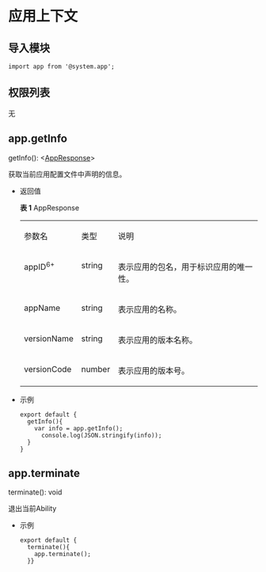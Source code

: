 # 应用上下文<a name="ZH-CN_TOPIC_0000001173324607"></a>

## 导入模块<a name="s1959b1529f574b74861e62008289bb21"></a>

```
import app from '@system.app';
```

## 权限列表<a name="section11257113618419"></a>

无

## app.getInfo<a name="s0e8ff40704e442bc87a848afa47bdfbb"></a>

getInfo\(\): <[AppResponse](#t3e93239d9b134b80957bcdd4acb05291)\>

获取当前应用配置文件中声明的信息。

-   返回值

    **表 1**  AppResponse

    <a name="t3e93239d9b134b80957bcdd4acb05291"></a>
    <table><tbody><tr id="recc81d9f995d44aa87ba9d714b756569"><td class="cellrowborder" valign="top" width="19%"><p id="aa3137ce511d140fba6cc93513a7a91e3"><a name="aa3137ce511d140fba6cc93513a7a91e3"></a><a name="aa3137ce511d140fba6cc93513a7a91e3"></a>参数名</p>
    </td>
    <td class="cellrowborder" valign="top" width="13%"><p id="a6b166163db284e5ca8dc0190b36ae40a"><a name="a6b166163db284e5ca8dc0190b36ae40a"></a><a name="a6b166163db284e5ca8dc0190b36ae40a"></a>类型</p>
    </td>
    <td class="cellrowborder" valign="top" width="68%"><p id="a4ba8ead9ee7b48298d9a6ed10659f13b"><a name="a4ba8ead9ee7b48298d9a6ed10659f13b"></a><a name="a4ba8ead9ee7b48298d9a6ed10659f13b"></a>说明</p>
    </td>
    </tr>
    <tr id="row2557173813243"><td class="cellrowborder" valign="top" width="19%"><p id="p898462584011"><a name="p898462584011"></a><a name="p898462584011"></a>appID<sup id="sup193948321350"><a name="sup193948321350"></a><a name="sup193948321350"></a>6+</sup></p>
    </td>
    <td class="cellrowborder" valign="top" width="13%"><p id="p698492564013"><a name="p698492564013"></a><a name="p698492564013"></a>string</p>
    </td>
    <td class="cellrowborder" valign="top" width="68%"><p id="p1998432514020"><a name="p1998432514020"></a><a name="p1998432514020"></a>表示应用的包名，用于标识应用的唯一性。</p>
    </td>
    </tr>
    <tr id="r64430cb15b54497f88ea6330b9a7454c"><td class="cellrowborder" valign="top" width="19%"><p id="a7cccea39636b47cd83188d400eed51e3"><a name="a7cccea39636b47cd83188d400eed51e3"></a><a name="a7cccea39636b47cd83188d400eed51e3"></a>appName</p>
    </td>
    <td class="cellrowborder" valign="top" width="13%"><p id="a2f72300143c441ef9a3fb5dc2f8e4aac"><a name="a2f72300143c441ef9a3fb5dc2f8e4aac"></a><a name="a2f72300143c441ef9a3fb5dc2f8e4aac"></a>string</p>
    </td>
    <td class="cellrowborder" valign="top" width="68%"><p id="a1c9b8d1829ef489e9e0fd1863190d228"><a name="a1c9b8d1829ef489e9e0fd1863190d228"></a><a name="a1c9b8d1829ef489e9e0fd1863190d228"></a>表示应用的名称。</p>
    </td>
    </tr>
    <tr id="r4f8f612a65b24ae9b75ae53893aeb3b9"><td class="cellrowborder" valign="top" width="19%"><p id="ae036f88e139e4379abdaf4969f0720ea"><a name="ae036f88e139e4379abdaf4969f0720ea"></a><a name="ae036f88e139e4379abdaf4969f0720ea"></a>versionName</p>
    </td>
    <td class="cellrowborder" valign="top" width="13%"><p id="a1d379931a20144f0b6d98f5396202cd9"><a name="a1d379931a20144f0b6d98f5396202cd9"></a><a name="a1d379931a20144f0b6d98f5396202cd9"></a>string</p>
    </td>
    <td class="cellrowborder" valign="top" width="68%"><p id="a70c91c442f7c41439a90ceb9041252e8"><a name="a70c91c442f7c41439a90ceb9041252e8"></a><a name="a70c91c442f7c41439a90ceb9041252e8"></a>表示应用的版本名称。</p>
    </td>
    </tr>
    <tr id="r89cf0afd5f444bd1b66ace0c31a25cda"><td class="cellrowborder" valign="top" width="19%"><p id="a3a86c086e40e475b8fb26cf43fe9a8d6"><a name="a3a86c086e40e475b8fb26cf43fe9a8d6"></a><a name="a3a86c086e40e475b8fb26cf43fe9a8d6"></a>versionCode</p>
    </td>
    <td class="cellrowborder" valign="top" width="13%"><p id="abcfd352ff3d84552938de0e2daf0703e"><a name="abcfd352ff3d84552938de0e2daf0703e"></a><a name="abcfd352ff3d84552938de0e2daf0703e"></a>number</p>
    </td>
    <td class="cellrowborder" valign="top" width="68%"><p id="af943e2ec7622407387d25d9331a01245"><a name="af943e2ec7622407387d25d9331a01245"></a><a name="af943e2ec7622407387d25d9331a01245"></a>表示应用的版本号。</p>
    </td>
    </tr>
    </tbody>
    </table>

-   示例

    ```
    export default {    
      getInfo(){        
        var info = app.getInfo();        
          console.log(JSON.stringify(info));    
      } 
    }
    ```


## app.terminate<a name="section974325124119"></a>

terminate\(\): void

退出当前Ability

-   示例

    ```
    export default {    
      terminate(){        
        app.terminate();    
      }}
    ```



